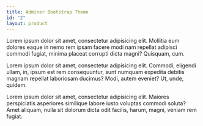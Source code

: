 ```yaml
---
title: Adminer Bootstrap Theme
id: "2"
layout: product
---
```


Lorem ipsum dolor sit amet, consectetur adipisicing elit. Mollitia eum dolores eaque in nemo rem ipsam facere modi nam repellat adipisci commodi fugiat, minima placeat corrupti dicta magni? Quisquam, cum.

Lorem ipsum dolor sit amet, consectetur adipisicing elit. Commodi, eligendi ullam, in, ipsum est rem consequuntur, sunt numquam expedita debitis magnam repellat laboriosam ducimus? Modi, autem eveniet? Ut, unde, quidem.

Lorem ipsum dolor sit amet, consectetur adipisicing elit. Maiores perspiciatis asperiores similique labore iusto voluptas commodi soluta? Amet aliquam, nulla sit dolorum dicta odit facilis, harum, magni, veniam rem fugiat.
